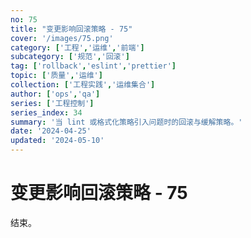 ```yaml
---
no: 75
title: "变更影响回滚策略 - 75"
cover: '/images/75.png'
category: ['工程','运维','前端']
subcategory: ['规范','回滚']
tag: ['rollback','eslint','prettier']
topic: ['质量','运维']
collection: ['工程实践','运维集合']
author: ['ops','qa']
series: ['工程控制']
series_index: 34
summary: '当 lint 或格式化策略引入问题时的回滚与缓解策略。'
date: '2024-04-25'
updated: '2024-05-10'
---
```


# 变更影响回滚策略 - 75

结束。
